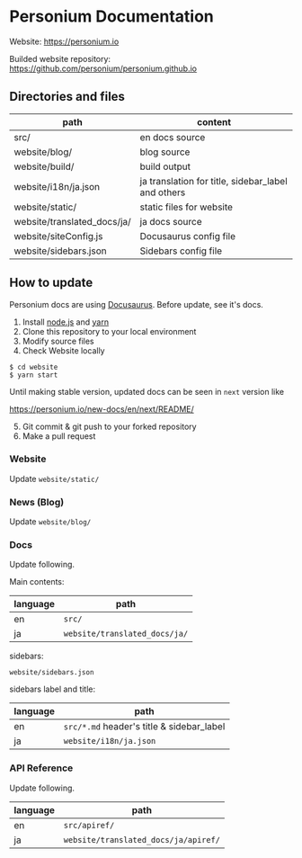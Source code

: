 # Personium Documentation

Website: https://personium.io

Builded website repository: https://github.com/personium/personium.github.io

## Directories and files

|path|content|
|----|-------|
|src/|en docs source|
|website/blog/|blog source|
|website/build/|build output|
|website/i18n/ja.json|ja translation for title, sidebar_label and others|
|website/static/|static files for website|
|website/translated_docs/ja/|ja docs source|
|website/siteConfig.js|Docusaurus config file|
|website/sidebars.json|Sidebars config file|

## How to update

Personium docs are using [Docusaurus](https://docusaurus.io/en/). Before update, see it's docs.

1. Install [node.js](https://nodejs.org/) and [yarn](https://yarnpkg.com/)
2. Clone this repository to your local environment
3. Modify source files
4. Check Website locally

```shell
$ cd website
$ yarn start
```

Until making stable version, updated docs can be seen in `next` version like

https://personium.io/new-docs/en/next/README/

5. Git commit & git push to your forked repository
6. Make a pull request

### Website

Update `website/static/`

### News (Blog)

Update `website/blog/`

### Docs

Update following.

Main contents:

|language|path|
|--------|----|
|en|`src/`|
|ja|`website/translated_docs/ja/`|

sidebars:

`website/sidebars.json`

sidebars label and title:

|language|path|
|--------|----|
|en|`src/*.md` header's title & sidebar_label|
|ja|`website/i18n/ja.json`|

### API Reference

Update following.

|language|path|
|--------|----|
|en|`src/apiref/`|
|ja|`website/translated_docs/ja/apiref/`|
